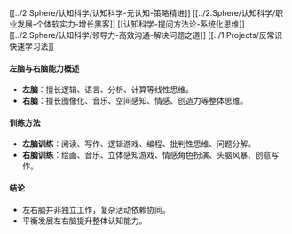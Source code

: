 
[[../2.Sphere/认知科学/认知科学-元认知-策略精进]] 
[[../2.Sphere/认知科学/职业发展-个体软实力-增长黑客]]
[[认知科学-提问方法论-系统化思维]]
[[../2.Sphere/认知科学/领导力-高效沟通-解决问题之道]]
[[../1.Projects/反常识快速学习法]]


#### 左脑与右脑能力概述
- **左脑**：擅长逻辑、语言、分析、计算等线性思维。
- **右脑**：擅长图像化、音乐、空间感知、情感、创造力等整体思维。

#### 训练方法
- **左脑训练**：阅读、写作、逻辑游戏、编程、批判性思维、问题分解。
- **右脑训练**：绘画、音乐、立体感知游戏、情感角色扮演、头脑风暴、创意写作。

#### 结论
- 左右脑并非独立工作，复杂活动依赖协同。
- 平衡发展左右脑提升整体认知能力。

